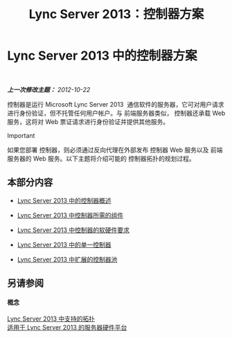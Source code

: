 ﻿---
title: Lync Server 2013：控制器方案
TOCTitle: 控制器方案
ms:assetid: d2cf384a-0860-4779-80ce-cba2543be322
ms:mtpsurl: https://technet.microsoft.com/zh-cn/library/Gg398908(v=OCS.15)
ms:contentKeyID: 49314346
ms.date: 07/21/2017
mtps_version: v=OCS.15
ms.translationtype: HT
---

# Lync Server 2013 中的控制器方案

 

_**上一次修改主题：** 2012-10-22_

控制器是运行 Microsoft Lync Server 2013  通信软件的服务器，它可对用户请求进行身份验证，但不托管任何用户帐户。与 前端服务器类似， 控制器还承载 Web 服务，这将对 Web 票证请求进行身份验证并提供其他服务。

> [!IMPORTANT]
> 如果您部署 控制器，则必须通过反向代理在外部发布 控制器 Web 服务以及 前端服务器的 Web 服务。以下主题将介绍可能的 控制器拓扑的规划过程。


## 本部分内容

  - [Lync Server 2013 中的控制器概述](lync-server-2013-overview-of-the-director.md)

  - [Lync Server 2013 中控制器所需的组件](lync-server-2013-components-required-for-the-director.md)

  - [Lync Server 2013 中控制器的软硬件要求](lync-server-2013-hardware-and-software-requirements-for-the-director.md)

  - [Lync Server 2013 中的单一控制器](lync-server-2013-single-director.md)

  - [Lync Server 2013 中扩展的控制器池](lync-server-2013-scaled-director-pool.md)

## 另请参阅

#### 概念

[Lync Server 2013 中支持的拓扑](lync-server-2013-supported-topologies.md)  
[适用于 Lync Server 2013 的服务器硬件平台](lync-server-2013-server-hardware-platforms.md)

